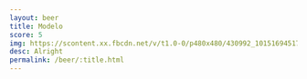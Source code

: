 ```yaml
---
layout: beer
title: Modelo
score: 5
img: https://scontent.xx.fbcdn.net/v/t1.0-0/p480x480/430992_10151694517623745_238159373_n.jpg?oh=854312a94cfbb6abf606270b99021aed&oe=588C1DE2
desc: Alright
permalink: /beer/:title.html
---
```

